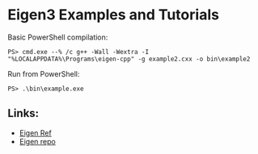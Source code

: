 # Eigen3 Examples and Tutorials

Basic PowerShell compilation:

`PS> cmd.exe --% /c g++ -Wall -Wextra -I "%LOCALAPPDATA%\Programs\eigen-cpp" -g example2.cxx -o bin\example2`


Run from PowerShell:

`PS> .\bin\example.exe`


## Links:
* [Eigen Ref](http://eigen.tuxfamily.org/dox/index.html)
* [Eigen repo](https://gitlab.com/libeigen/eigen)
